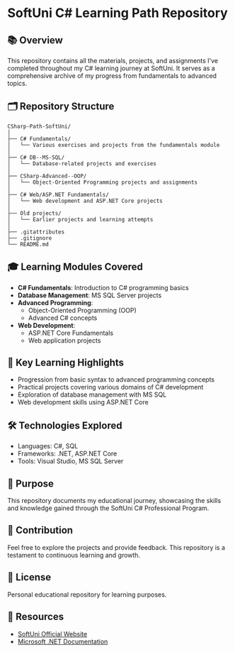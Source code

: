 # SoftUni C# Learning Path Repository

## 📚 Overview
This repository contains all the materials, projects, and assignments I've completed throughout my C# learning journey at SoftUni. It serves as a comprehensive archive of my progress from fundamentals to advanced topics.

## 🗂️ Repository Structure
```
CSharp-Path-SoftUni/
│
├── C# Fundamentals/
│   └── Various exercises and projects from the fundamentals module
│
├── C# DB--MS-SQL/
│   └── Database-related projects and exercises
│
├── CSharp-Advanced--OOP/
│   └── Object-Oriented Programming projects and assignments
│
├── C# Web/ASP.NET Fundamentals/
│   └── Web development and ASP.NET Core projects
│
├── Old projects/
│   └── Earlier projects and learning attempts
│
├── .gitattributes
├── .gitignore
└── README.md
```

## 🎓 Learning Modules Covered
- **C# Fundamentals**: Introduction to C# programming basics
- **Database Management**: MS SQL Server projects
- **Advanced Programming**: 
  - Object-Oriented Programming (OOP)
  - Advanced C# concepts
- **Web Development**: 
  - ASP.NET Core Fundamentals
  - Web application projects

## 🚀 Key Learning Highlights
- Progression from basic syntax to advanced programming concepts
- Practical projects covering various domains of C# development
- Exploration of database management with MS SQL
- Web development skills using ASP.NET Core

## 🛠️ Technologies Explored
- Languages: C#, SQL
- Frameworks: .NET, ASP.NET Core
- Tools: Visual Studio, MS SQL Server

## 📝 Purpose
This repository documents my educational journey, showcasing the skills and knowledge gained through the SoftUni C# Professional Program.

## 🤝 Contribution
Feel free to explore the projects and provide feedback. This repository is a testament to continuous learning and growth.

## 📄 License
Personal educational repository for learning purposes.

## 🔗 Resources
- [SoftUni Official Website](https://softuni.bg/)
- [Microsoft .NET Documentation](https://docs.microsoft.com/dotnet/)

